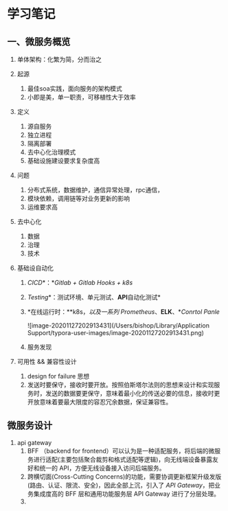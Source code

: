# 学习笔记
## 一、微服务概览

1. 单体架构：化繁为简，分而治之

2. 起源

   1. 最佳soa实践，面向服务的架构模式
   2. 小即是美，单一职责，可移植性大于效率

3. 定义

   1. 源自服务
   2. 独立进程
   3. 隔离部署
   4. 去中心化治理模式
   5. 基础设施建设要求复杂度高

4. 问题

   1. 分布式系统，数据维护，通信异常处理，rpc通信，
   2. 模块依赖，调用链等对业务更新的影响
   3. 运维要求高

5. 去中心化

   1. 数据
   2. 治理
   3. 技术

6. 基础设自动化

   1. *CICD**：**Gitlab + Gitlab Hooks + k8s*

   2. *Testing**：测试环境、单元测试、**API**自动化测试*

   3. *在线运行时：**k8s，**以及一系列* *Prometheus**、**ELK**、**Conrtol Panle*

      ![image-20201127202913431](/Users/bishop/Library/Application Support/typora-user-images/image-20201127202913431.png)

   4. 服务发现

7. 可用性 && 兼容性设计

   1. design for failure 思想
   2. 发送时要保守，接收时要开放。按照伯斯塔尔法则的思想来设计和实现服务时，发送的数据要更保守，意味着最小化的传送必要的信息，接收时更开放意味着要最大限度的容忍冗余数据，保证兼容性。



## 微服务设计

1. api gateway
   1. BFF （backend for frontend）可以认为是一种适配服务，将后端的微服务进行适配(主要包括聚合裁剪和格式适配等逻辑)，向无线端设备暴露友好和统一的 API，方便无线设备接入访问后端服务。
   2. 跨横切面(Cross-Cutting Concerns)的功能，需要协调更新框架升级发版(路由、认证、限流、安全)，因此全部上沉，引入了 *API Gateway*，把业务集成度高的 BFF 层和通用功能服务层 API Gateway 进行了分层处理。
   3. 